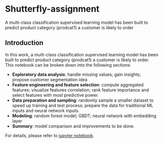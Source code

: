 # Shutterfly-assignment
A multi-class classification supervised learning model has been built to predict product category (prodcat1) a customer is likely to order

## Introduction
In this work, a multi-class classification supervised learning model has been built to predict product category (prodcat1) a customer is likely to order. This notebook can be broken down into the following sections:

- <b>Exploratory data analysis</b>: handle missing values; gain insights; propose customer segmentation idea
- <b>Feature engineering and feature selection</b>: compute aggregated features; visualize features correlation; rank feature importance and select features with most predictive power.
- <b>Data preparation and sampling</b>: randomly sample a smaller dataset to speed up training and test process; prepare the data for traditional ML inputs and neural network inputs.
- <b>Modeling</b>: random forest model; GBDT; neural network with embedding layer
- <b>Summary</b>: model comparison and improvements to be done.

For details, please refer to [jupyter notebook](https://github.com/yuedongwu/shutterfly-assignment/blob/main/category%20prediction.ipynb).
